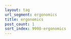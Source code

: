 ```yaml
---
layout: tag
url_segment: ergonomics
title: ergonomics
post_count: 1
sort_index: 9998-ergonomics
---
```

